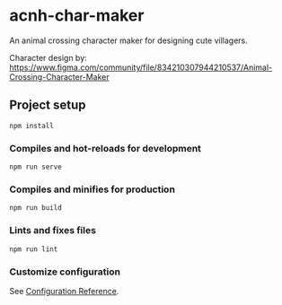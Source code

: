 # acnh-char-maker

An animal crossing character maker for designing cute villagers.

Character design by: 
https://www.figma.com/community/file/834210307944210537/Animal-Crossing-Character-Maker

## Project setup
```
npm install
```

### Compiles and hot-reloads for development
```
npm run serve
```

### Compiles and minifies for production
```
npm run build
```

### Lints and fixes files
```
npm run lint
```

### Customize configuration
See [Configuration Reference](https://cli.vuejs.org/config/).
